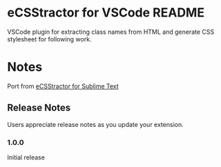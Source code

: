 # eCSStractor for VSCode README

VSCode plugin for extracting class names from HTML and generate CSS stylesheet for following work.

# Notes

Port from [eCSStractor for Sublime Text](https://packagecontrol.io/packages/eCSStractor)

## Release Notes

Users appreciate release notes as you update your extension.

### 1.0.0

Initial release